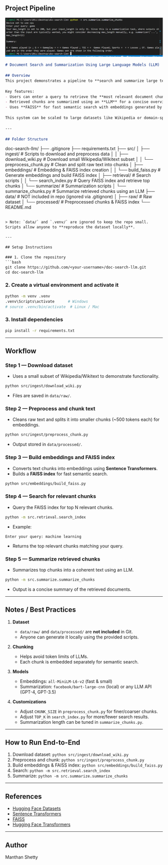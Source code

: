 ## Project Pipeline

![Pipeline Diagram](assets/image.png)


```markdown
# Document Search and Summarization Using Large Language Models (LLM)

## Overview
This project demonstrates a pipeline to **search and summarize large textual data** using **Large Language Models (LLMs)** and **vector-based semantic search**.  

Key features:  
- Users can enter a query to retrieve the **most relevant document chunks**.  
- Retrieved chunks are summarized using an **LLM** for a concise overview.  
- Uses **FAISS** for fast semantic search with embeddings generated by **Sentence Transformers**.  

This system can be scaled to large datasets like Wikipedia or domain-specific corpora.

---

## Folder Structure

```

doc-search-llm/
├── .gitignore
├── requirements.txt
├── src/
│   ├── ingest/          # Scripts to download and preprocess data
│   │   ├── download_wiki.py      # Download small Wikipedia/Wikitext subset
│   │   └── preprocess_chunk.py   # Clean and split raw text into chunks
│   ├── embeddings/      # Embedding & FAISS index creation
│   │   └── build_faiss.py        # Generate embeddings and build FAISS index
│   ├── retrieval/       # Search scripts
│   │   └── search_index.py        # Query FAISS index and retrieve top chunks
│   └── summarize/       # Summarization scripts
│       └── summarize_chunks.py   # Summarize retrieved chunks using an LLM
├── data/                # NOT included in repo (ignored via .gitignore)
│   ├── raw/             # Raw dataset
│   └── processed/       # Preprocessed chunks & FAISS index
└── README.md

````

> Note: `data/` and `.venv/` are ignored to keep the repo small. Scripts allow anyone to **reproduce the dataset locally**.

---

## Setup Instructions

### 1. Clone the repository
```bash
git clone https://github.com/<your-username>/doc-search-llm.git
cd doc-search-llm
````

### 2. Create a virtual environment and activate it

```bash
python -m venv .venv
.venv\Scripts\activate      # Windows
# source .venv/bin/activate  # Linux / Mac
```

### 3. Install dependencies

```bash
pip install -r requirements.txt
```

---

## Workflow

### **Step 1 — Download dataset**

* Uses a small subset of Wikipedia/Wikitext to demonstrate functionality.

```bash
python src/ingest/download_wiki.py
```

* Files are saved in `data/raw/`.

### **Step 2 — Preprocess and chunk text**

* Cleans raw text and splits it into smaller chunks (~500 tokens each) for embeddings.

```bash
python src/ingest/preprocess_chunk.py
```

* Output stored in `data/processed/`.

### **Step 3 — Build embeddings and FAISS index**

* Converts text chunks into embeddings using **Sentence Transformers**.
* Builds a **FAISS index** for fast semantic search.

```bash
python src/embeddings/build_faiss.py
```

### **Step 4 — Search for relevant chunks**

* Query the FAISS index for top N relevant chunks.

```bash
python -m src.retrieval.search_index
```

* Example:

```
Enter your query: machine learning
```

* Returns the top relevant chunks matching your query.

### **Step 5 — Summarize retrieved chunks**

* Summarizes top chunks into a coherent text using an LLM.

```bash
python -m src.summarize.summarize_chunks
```

* Output is a concise summary of the retrieved documents.

---

## Notes / Best Practices

1. **Dataset**

   * `data/raw/` and `data/processed/` are **not included** in Git.
   * Anyone can generate it locally using the provided scripts.

2. **Chunking**

   * Helps avoid token limits of LLMs.
   * Each chunk is embedded separately for semantic search.

3. **Models**

   * Embeddings: `all-MiniLM-L6-v2` (fast & small)
   * Summarization: `facebook/bart-large-cnn` (local) or any LLM API (GPT-4, GPT-3.5)

4. **Customizations**

   * Adjust `CHUNK_SIZE` in `preprocess_chunk.py` for finer/coarser chunks.
   * Adjust `TOP_K` in `search_index.py` for more/fewer search results.
   * Summarization length can be tuned in `summarize_chunks.py`.

---

## How to Run End-to-End

1. Download dataset: `python src/ingest/download_wiki.py`
2. Preprocess and chunk: `python src/ingest/preprocess_chunk.py`
3. Build embeddings & FAISS index: `python src/embeddings/build_faiss.py`
4. Search: `python -m src.retrieval.search_index`
5. Summarize: `python -m src.summarize.summarize_chunks`

---

## References

* [Hugging Face Datasets](https://huggingface.co/docs/datasets/)
* [Sentence Transformers](https://www.sbert.net/)
* [FAISS](https://faiss.ai/)
* [Hugging Face Transformers](https://huggingface.co/docs/transformers/index)

---

## Author

Manthan Shetty


```


```
